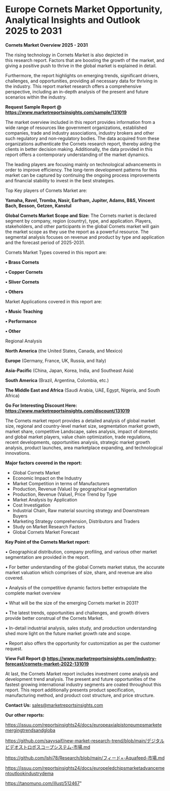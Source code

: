 # Europe Cornets Market Opportunity, Analytical Insights and Outlook 2025 to 2031

<Strong> Cornets Market Overview 2025 - 2031</strong>

The rising technology in Cornets Market is also depicted in this research report. Factors that are boosting the growth of the market, and giving a positive push to thrive in the global market is explained in detail.

Furthermore, the report highlights on emerging trends, significant drivers, challenges, and opportunities, providing all necessary data for thriving in the industry. This report market research offers a comprehensive perspective, including an in-depth analysis of the present and future scenarios within the industry.

<strong>Request Sample Report @ <a href=https://www.marketreportsinsights.com/sample/131019>https://www.marketreportsinsights.com/sample/131019</a></strong>

The market overview included in this report provides information from a wide range of resources like government organizations, established companies, trade and industry associations, industry brokers and other such regulatory and non-regulatory bodies. The data acquired from these organizations authenticate the Cornets research report, thereby aiding the clients in better decision making. Additionally, the data provided in this report offers a contemporary understanding of the market dynamics.

The leading players are focusing mainly on technological advancements in order to improve efficiency. The long-term development patterns for this market can be captured by continuing the ongoing process improvements and financial stability to invest in the best strategies.

Top Key players of Cornets Market are:

<strong>Yamaha, Ravel, Tromba, Nasir, Earlham, Jupiter, Adams, B&S, Vincent Bach, Besson, Getzen, Kanstul</strong>

<strong><b>Global Cornets Market Scope and Size:</b></strong>
The Cornets market is declared segment by company, region (country), type, and application. Players, stakeholders, and other participants in the global Cornets market will gain the market scope as they use the report as a powerful resource. The segmental analysis focuses on revenue and product by type and application and the forecast period of 2025-2031.

Cornets Market Types covered in this report are:

<strong>• Brass Cornets

• Copper Cornets

• Sliver Cornets

• Others</strong>

Market Applications covered in this report are:

<strong>• Music Teaching

• Performance

• Other</strong> 

Regional Analysis

<strong>North America</strong> (the United States, Canada, and Mexico)

<strong>Europe</strong> (Germany, France, UK, Russia, and Italy)

<strong>Asia-Pacific</strong> (China, Japan, Korea, India, and Southeast Asia)

<strong>South America</strong> (Brazil, Argentina, Colombia, etc.)

<strong>The Middle East and Africa</strong> (Saudi Arabia, UAE, Egypt, Nigeria, and South Africa)

<strong>Go For Interesting Discount Here: <a href=https://www.marketreportsinsights.com/discount/131019>https://www.marketreportsinsights.com/discount/131019</a></strong>

The Cornets market report provides a detailed analysis of global market size, regional and country-level market size, segmentation market growth, market share, competitive Landscape, sales analysis, impact of domestic and global market players, value chain optimization, trade regulations, recent developments, opportunities analysis, strategic market growth analysis, product launches, area marketplace expanding, and technological innovations.

<strong><b>Major factors covered in the report:</b></strong>
<ul>
  <li>Global Cornets Market </li>
  <li>Economic Impact on the Industry</li>
  <li>Market Competition in terms of Manufacturers</li>
  <li>Production, Revenue (Value) by geographical segmentation</li>
  <li>Production, Revenue (Value), Price Trend by Type</li>
  <li>Market Analysis by Application</li>
  <li>Cost Investigation</li>
  <li>Industrial Chain, Raw material sourcing strategy and Downstream Buyers</li>
  <li>Marketing Strategy comprehension, Distributors and Traders</li>
  <li>Study on Market Research Factors</li>
  <li>Global Cornets Market Forecast</li>
</ul>

<strong><b>Key Point of the Cornets Market report:</b></strong>

• Geographical distribution, company profiling, and various other market segmentation are provided in the report.

• For better understanding of the global Cornets market status, the accurate market valuation which comprises of size, share, and revenue are also covered.

• Analysis of the competitive dynamic factors better extrapolate the complete market overview

• What will be the size of the emerging Cornets market in 2031?

• The latest trends, opportunities and challenges, and growth drivers provide better construal of the Cornets Market.

• In-detail industrial analysis, sales study, and production understanding shed more light on the future market growth rate and scope.

• Report also offers the opportunity for customization as per the customer request.

<strong><b>View Full Report @ <a href=https://www.marketreportsinsights.com/industry-forecast/cornets-market-2022-131019>https://www.marketreportsinsights.com/industry-forecast/cornets-market-2022-131019</a></b></strong>


At last, the Cornets Market report includes investment come analysis and development trend analysis. The present and future opportunities of the fastest growing international industry segments are coated throughout this report. This report additionally presents product specification, manufacturing method, and product cost structure, and price structure.

<strong>Contact Us:</strong>
sales@marketreportsinsights.com

<strong>Our other reports:</strong>

<a href=https://issuu.com/reportsinsights24/docs/europeaxialpistonpumpsmarketemergingtrendsandgloba>https://issuu.com/reportsinsights24/docs/europeaxialpistonpumpsmarketemergingtrendsandgloba</a>

<a href=https://github.com/sayysaif/new-market-research-trend/blob/main/デジタルビデオストロボスコープシステム-市場.md>https://github.com/sayysaif/new-market-research-trend/blob/main/デジタルビデオストロボスコープシステム-市場.md</a>

<a href=https://github.com/Ishi78/Research/blob/main/フィード+-Aquafeed-市場.md>https://github.com/Ishi78/Research/blob/main/フィード+-Aquafeed-市場.md</a>

<a href=https://issuu.com/reportsinsights24/docs/europeledchipsmarketadvancementoutlookindustrydema>https://issuu.com/reportsinsights24/docs/europeledchipsmarketadvancementoutlookindustrydema</a>

<a href=https://tanomuno.com/illust/512467>https://tanomuno.com/illust/512467</a>"
